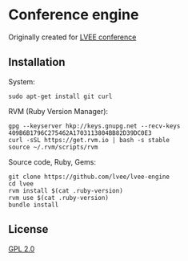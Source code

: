 Conference engine
=================

Originally created for [LVEE conference](http://lvee.org)

Installation
------------

System:

    sudo apt-get install git curl

RVM (Ruby Version Manager):

    gpg --keyserver hkp://keys.gnupg.net --recv-keys 409B6B1796C275462A1703113804BB82D39DC0E3
    curl -sSL https://get.rvm.io | bash -s stable
    source ~/.rvm/scripts/rvm

Source code, Ruby, Gems:

    git clone https://github.com/lvee/lvee-engine
    cd lvee
    rvm install $(cat .ruby-version)
    rvm use $(cat .ruby-version)
    bundle install

License
-------

[GPL 2.0](https://gnu.org/licenses/old-licenses/gpl-2.0-standalone.html)
